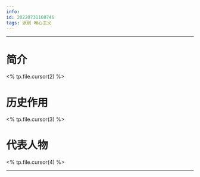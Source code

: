 ```yaml
---
info:
id: 20220731160746
tags: 派别 唯心主义
---
```

---
# 简介
<% tp.file.cursor(2) %>
# 历史作用
<% tp.file.cursor(3) %>
# 代表人物
<% tp.file.cursor(4) %>

---



